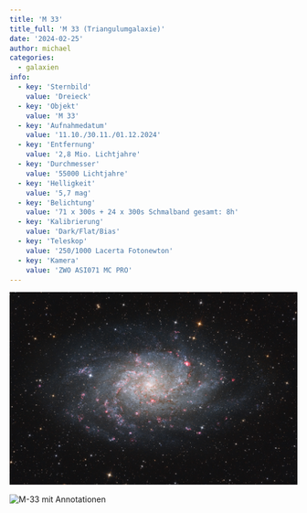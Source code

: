 ```yaml
---
title: 'M 33'
title_full: 'M 33 (Triangulumgalaxie)'
date: '2024-02-25'
author: michael
categories:
  - galaxien
info:
  - key: 'Sternbild'
    value: 'Dreieck'
  - key: 'Objekt'
    value: 'M 33'
  - key: 'Aufnahmedatum'
    value: '11.10./30.11./01.12.2024'
  - key: 'Entfernung'
    value: '2,8 Mio. Lichtjahre'
  - key: 'Durchmesser'
    value: '55000 Lichtjahre'
  - key: 'Helligkeit'
    value: '5,7 mag'
  - key: 'Belichtung'
    value: '71 x 300s + 24 x 300s Schmalband gesamt: 8h'
  - key: 'Kalibrierung'
    value: 'Dark/Flat/Bias'
  - key: 'Teleskop'
    value: '250/1000 Lacerta Fotonewton'
  - key: 'Kamera'
    value: 'ZWO ASI071 MC PRO'
---
```


![M-33](header.jpg 'M-33')

![M-33 mit Annotationen](m33_Annotated.jpeg 'M-33 mit Annotationen')
